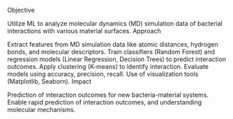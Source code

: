 Objective

Utilize ML to analyze molecular dynamics (MD) simulation data of bacterial interactions with various material surfaces.
Approach

Extract features from MD simulation data like atomic distances, hydrogen bonds, and molecular descriptors.
Train classifiers (Random Forest) and regression models (Linear Regression, Decision Trees) to predict interaction outcomes.
Apply clustering (K-means) to identify interaction.
Evaluate models using accuracy, precision, recall.
Use of visualization tools (Matplotlib, Seaborn).
Impact

Prediction of interaction outcomes for new bacteria-material systems.
Enable rapid prediction of interaction outcomes, and understanding molecular mechanisms.
